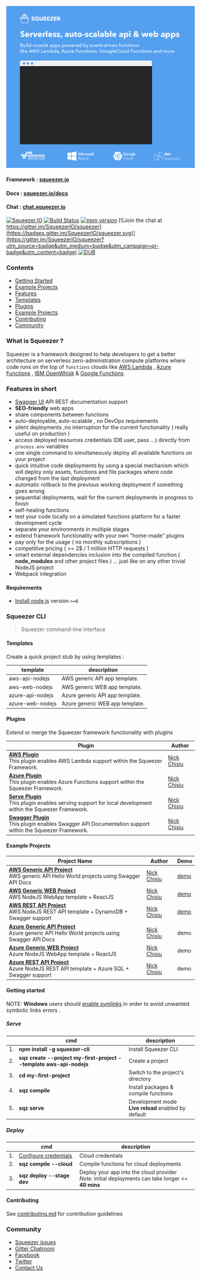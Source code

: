 ![Squeezer Intro](readme-introduction.gif)

#### Framework : [squeezer.io](https://squeezer.io)
#### Docs : [squeezer.io/docs](https://squeezer.io/docs/)
#### Chat : [chat.squeezer.io](http://chat.squeezer.io)

[![Squeezer.IO](https://cdn.rawgit.com/SqueezerIO/squeezer/9a010c35/docs/gitbook/images/badge.svg)](https://Squeezer.IO)
[![Build Status](https://travis-ci.org/SqueezerIO/squeezer.svg?branch=master)](https://travis-ci.org/SqueezerIO/squeezer)
[![npm version](https://badge.fury.io/js/squeezer-cli.svg)](https://badge.fury.io/js/squeezer-cli)
[![Join the chat at https://gitter.im/SqueezerIO/squeezer](https://badges.gitter.im/SqueezerIO/squeezer.svg)](https://gitter.im/SqueezerIO/squeezer?utm_source=badge&utm_medium=badge&utm_campaign=pr-badge&utm_content=badge)
[![DUB](https://img.shields.io/dub/l/vibe-d.svg)]()

### Contents

* [Getting Started](#getting-started)
* [Example Projects](#example-projects)
* [Features](#features)
* [Templates](#templates)
* [Plugins](#plugins)
* [Example Projects](#example-projects)
* [Contributing](#contributing)
* [Community](#community)

### What is Squeezer ?

Squeezer is a framework designed to help  developers to get a better architecture on serverless
zero-administration compute platforms where code runs on the top of
`functions` clouds like
[AWS Lambda](https://aws.amazon.com/documentation/lambda/) , [Azure Functions](https://azure.microsoft.com/en-us/services/functions/) , [IBM OpenWhisk](https://developer.ibm.com/openwhisk/) & [Google Functions](https://cloud.google.com/functions/)

### <a name="features"></a>Features in short

- [Swagger UI](http://swagger.io/) API REST  documentation support
- **SEO-friendly** web apps
- share components between functions
- auto-deployable, auto-scalable , no DevOps requirements
- silent deployments ,no interruption for the current functionality ( really useful on production )
- access deployed resources credentials (DB user, pass ...) directly from `process.env` variables  
- one single command to simultaneously deploy all available functions on your project
- quick intuitive code deployments by using a special mechanism which will deploy only assets, functions and file packages
where code changed from the last deployment
- automatic rollback to the previous working deployment if something goes wrong
- sequential deployments, wait for the current deployments in progress to finish
- self-healing functions
- test your code locally on a simulated functions platform for a faster development cycle
- separate your environments in multiple stages
- extend framework functionality with your own "home-made" plugins
- pay only for the usage ( no monthly subscriptions )
- competitive pricing (  >= 2$ / 1 million HTTP requests )
- smart external dependencies inclusion into the compiled function ( **node_modules** and other project files ) ... just
like on any other trivial NodeJS project
- Webpack integration

#### Requirements

- [Install node.js](http://nodejs.org/) version `>=6`

### Squeezer CLI

> Squeezer command-line interface

#### <a name="templates"></a>Templates

Create a quick project stub by using templates :

| template | description |
|-----|--------------|
|aws-api-nodejs | AWS generic API app template. |
|aws-web-nodejs | AWS generic WEB app template. |
|azure-api-nodejs | Azure generic API app template. |
|azure-web-nodejs | Azure generic WEB app template. |

#### <a name="plugins"></a>Plugins

Extend or merge the Squeezer framework functionality with plugins

| Plugin | Author |
|-----|--------------|
|**[AWS Plugin](https://github.com/SqueezerIO/squeezer-aws)** <br/> This plugin enables AWS Lambda support within the Squeezer Framework. | [Nick Chisiu](https://github.com/nickchisiu) |
|**[Azure Plugin](https://github.com/SqueezerIO/squeezer-azure)** <br/> This plugin enables Azure Functions support within the Squeezer Framework. | [Nick Chisiu](https://github.com/nickchisiu) |
|**[Serve Plugin](https://github.com/SqueezerIO/squeezer-serve)** <br/> This plugin enables serving support for local development within the Squeezer Framework. | [Nick Chisiu](https://github.com/nickchisiu) |
|**[Swagger Plugin](https://github.com/SqueezerIO/squeezer-swagger)** <br/> This plugin enables Swagger API Documentation support within the Squeezer Framework. | [Nick Chisiu](https://github.com/nickchisiu) |

#### <a name="example-projects"></a>Example Projects

| Project Name | Author | Demo |
|-------------|------|---------|
| **[AWS Generic API Project](https://github.com/SqueezerIO/example-projects/aws-api-nodejs)** <br/> AWS generic API Hello World projects using Swagger API Docs | [Nick Chisiu](https://github.com/nickchisiu) | [demo](https://s3.amazonaws.com/awsapinodejs-dev-squeezerdeploymentbucket-249nnrc1a8l7/swagger-ui/index.html) |
| **[AWS Generic WEB Project](https://github.com/SqueezerIO/example-projects/aws-web-nodejs)** <br/> AWS NodeJS WebApp template + ReactJS | [Nick Chisiu](https://github.com/nickchisiu) | [demo](https://s5j7ln2u4l.execute-api.us-east-1.amazonaws.com/dev) |
| **[AWS REST API Project](https://github.com/SqueezerIO/example-projects/aws-api-nodejs-rest)** <br/> AWS NodeJS REST API template + DynamoDB + Swagger support | [Nick Chisiu](https://github.com/nickchisiu) | [demo](https://s3.amazonaws.com/awsapinodejsrest-dev-squeezerdeploymentbucket-fnurwkb8urep/swagger-ui/index.html) |
| **[Azure Generic API Project](https://github.com/SqueezerIO/example-projects/azure-api-nodejs)** <br/> Azure generic API Hello World projects using Swagger API Docs | [Nick Chisiu](https://github.com/nickchisiu) | demo |
| **[Azure Generic WEB Project](https://github.com/SqueezerIO/example-projects/azure-web-nodejs)** <br/> Azure NodeJS WebApp template + ReactJS | [Nick Chisiu](https://github.com/nickchisiu) | demo |
| **[Azure REST API Project](https://github.com/SqueezerIO/example-projects/azure-api-nodejs-rest)** <br/> Azure NodeJS REST API template + Azure SQL + Swagger support | [Nick Chisiu](https://github.com/nickchisiu) | demo |


#### <a name="getting-started"></a>Getting started

NOTE: **Windows** users should [enable symlinks](http://answers.perforce.com/articles/KB/3472/?q=enabling&l=en_US&fs=Search&pn=1) in order to avoid unwanted symbolic links errors .

##### Serve

|    | cmd | description  |
|----|-----|--------------|
| 1. | **npm install -g squeezer-cli**  |  Install Squeezer CLI |
| 2. | **sqz create --project my-first-project --template aws-api-nodejs**  |  Create a project |
| 3. | **cd my-first-project**  |  Switch to the project's directory |
| 4. | **sqz compile**  |  Install packages & compile functions |
| 5. | **sqz serve**  |  Development mode<br>**Live reload** enabled by default |

##### Deploy

|    | cmd | description  |
|----|-----|--------------|
| 1. | [Configure credentials](https://docs.squeezer.io/clouds/aws/credentials.html)  |  Cloud credentials |
| 2. | **sqz compile --cloud**  |  Compile functions for cloud deployments |
| 3. | **sqz deploy --stage dev**  | Deploy your app into the cloud provider<br>*Note*: initial deployments can take longer <= **40 mins** |


#### <a name="contributing"></a>Contributing

See [contributing.md](CONTRIBUTING.md) for contribution guidelines

### <a name="community"></a>Community

* [Squeezer issues](https://github.com/SqueezerIO/squeezer/issues)
* [Gitter Chatroom](http://chat.squeezer.io/)
* [Facebook](https://www.facebook.com/Squeezer.IO/)
* [Twitter](https://twitter.com/SqueezerIO)
* [Contact Us](mailto:nick@squeezer.io)
